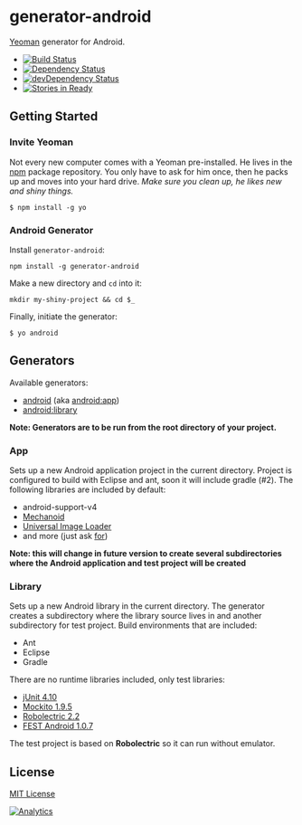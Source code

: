 # generator-android 

[Yeoman](http://yeoman.io) generator for Android.

* [![Build Status](https://secure.travis-ci.org/groupsky/generator-android.png?branch=master)](https://travis-ci.org/groupsky/generator-android)
* [![Dependency Status](https://david-dm.org/groupsky/generator-android.png)](https://david-dm.org/groupsky/generator-android)
* [![devDependency Status](https://david-dm.org/groupsky/generator-android/dev-status.png)](https://david-dm.org/groupsky/generator-android#info=devDependencies)
* [![Stories in Ready](https://badge.waffle.io/groupsky/generator-android.png?label=ready)](https://waffle.io/groupsky/generator-android)

## Getting Started

### Invite Yeoman

Not every new computer comes with a Yeoman pre-installed. He lives in the [npm](https://npmjs.org) package repository. You only have to ask for him once, then he packs up and moves into your hard drive. *Make sure you clean up, he likes new and shiny things.*

```
$ npm install -g yo
```

### Android Generator

Install `generator-android`:

```
npm install -g generator-android
```

Make a new directory and `cd` into it:

```
mkdir my-shiny-project && cd $_
```

Finally, initiate the generator:

```
$ yo android
```


## Generators

Available generators:

* [android](#app) (aka [android:app](#app))
* [android:library](#library)

**Note: Generators are to be run from the root directory of your project.**

### App

Sets up a new Android application project in the current directory. Project is configured to build with Eclipse and ant, soon it will include gradle (#2).
The following libraries are included by default:
* android-support-v4
* [Mechanoid](http://robotoworks.com/mechanoid/doc)
* [Universal Image Loader](https://github.com/nostra13/Android-Universal-Image-Loader)
* and more (just ask [for](https://github.com/groupsky/generator-android/issues/new))

**Note: this will change in future version to create several subdirectories where the Android application and test project will be created**

### Library

Sets up a new Android library in the current directory. The generator creates a subdirectory where the library source lives in and another subdirectory for test project.
Build environments that are included:
* Ant
* Eclipse
* Gradle

There are no runtime libraries included, only test libraries:
* [jUnit 4.10](http://junit.org/)
* [Mockito 1.9.5](http://code.google.com/p/mockito/)
* [Robolectric 2.2](http://robolectric.org/)
* [FEST Android 1.0.7](http://square.github.io/fest-android/)

The test project is based on **Robolectric** so it can run without emulator.

## License

[MIT License](http://en.wikipedia.org/wiki/MIT_License)

[![Analytics](https://ga-beacon.appspot.com/UA-47297746-1/generator-android/readme)](https://github.com/igrigorik/ga-beacon)
